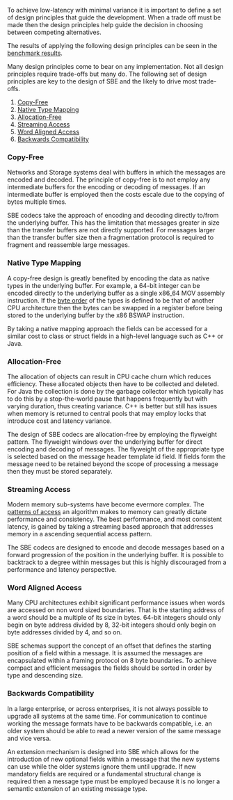 To achieve low-latency with minimal variance it is important to define a set of design principles that guide the development. When a trade off must be made then the design principles help guide the decision in choosing between competing alternatives.

The results of applying the following design principles can be seen in the [benchmark results](https://github.com/real-logic/message-codec-bench).

Many design principles come to bear on any implementation. Not all design principles require trade-offs but many do. The following set of design principles are key to the design of SBE and the likely to drive most trade-offs.

1. [Copy-Free](Design-Principles#Copy-Free)
1. [Native Type Mapping](Design-Principles#Native-Type-Mapping)
1. [Allocation-Free](Design-Principles#Allocation-Free)
1. [Streaming Access](Design-Principles#Streaming-Access)
1. [Word Aligned Access](Design-Principles#Word-Aligned-Access)
1. [Backwards Compatibility](Design-Principles#Backwards-Compatibility)

### Copy-Free

Networks and Storage systems deal with buffers in which the messages are encoded and decoded. The principle of copy-free is to not employ any intermediate buffers for the encoding or decoding of messages. If an intermediate buffer is employed then the costs escale due to the copying of bytes multiple times.

SBE codecs take the approach of encoding and decoding directly to/from the underlying buffer. This has the limitation that messages greater in size than the transfer buffers are not directly supported. For messages larger than the transfer buffer size then a fragmentation protocol is required to fragment and reassemble large messages.

### Native Type Mapping

A copy-free design is greatly benefited by encoding the data as native types in the underlying buffer. For example, a 64-bit integer can be encoded directly to the underlying buffer as a single x86_64 MOV assembly instruction. If the [byte order](http://www.ietf.org/rfc/ien/ien137.txt) of the types is defined to be that of another CPU architecture then the bytes can be swapped in a register before being stored to the underlying buffer by the x86 BSWAP instruction.

By taking a native mapping approach the fields can be accessed for a similar cost to class or struct fields in a high-level language such as C++ or Java.

### Allocation-Free

The allocation of objects can result in CPU cache churn which reduces efficiency. These allocated objects then have to be collected and deleted. For Java the collection is done by the garbage collector which typically has to do this by a stop-the-world pause that happens frequently but with varying duration, thus creating variance. C++ is better but still has issues when memory is returned to central pools that may employ locks that introduce cost and latency variance.

The design of SBE codecs are allocation-free by employing the flyweight pattern. The flyweight windows over the underlying buffer for direct encoding and decoding of messages. The flyweight of the appropriate type is selected based on the message header template id field. If fields form the message need to be retained beyond the scope of processing a message then they must be stored separately.

### Streaming Access

Modern memory sub-systems have become evermore complex. The [patterns of access](http://mechanical-sympathy.blogspot.co.uk/2012/08/memory-access-patterns-are-important.html) an algorithm makes to memory can greatly dictate performance and consistency. The best performance, and most consistent latency, is gained by taking a streaming based approach that addresses memory in a ascending sequential access pattern.

The SBE codecs are designed to encode and decode messages based on a forward progression of the position in the underlying buffer. It is possible to backtrack to a degree within messages but this is highly discouraged from a performance and latency perspective.

### Word Aligned Access

Many CPU architectures exhibit significant performance issues when words are accessed on non word sized boundaries. That is the starting address of a word should be a multiple of its size in bytes. 64-bit integers should only begin on byte address divided by 8, 32-bit integers should only begin on byte addresses divided by 4, and so on.

SBE schemas support the concept of an offset that defines the starting position of a field within a message. It is assumed the messages are encapsulated within a framing protocol on 8 byte boundaries. To achieve compact and efficient messages the fields should be sorted in order by type and descending size.

### Backwards Compatibility

In a large enterprise, or across enterprises, it is not always possible to upgrade all systems at the same time. For communication to continue working the message formats have to be backwards compatible, i.e. an older system should be able to read a newer version of the same message and vice versa. 

An extension mechanism is designed into SBE which allows for the introduction of new optional fields within a message that the new systems can use while the older systems ignore them until upgrade. If new mandatory fields are required or a fundamental structural change is required then a message type must be employed because it is no longer a semantic extension of an existing message type.
